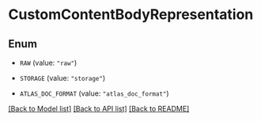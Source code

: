 # CustomContentBodyRepresentation

## Enum


* `RAW` (value: `"raw"`)

* `STORAGE` (value: `"storage"`)

* `ATLAS_DOC_FORMAT` (value: `"atlas_doc_format"`)


[[Back to Model list]](../README.md#documentation-for-models) [[Back to API list]](../README.md#documentation-for-api-endpoints) [[Back to README]](../README.md)


